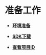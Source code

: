 # 准备工作<a name="modelarts_04_0003"></a>

-   **[环境准备](环境准备.md)**  

-   **[SDK下载](SDK下载.md)**  

-   **[查看项目ID](查看项目ID.md)**  


